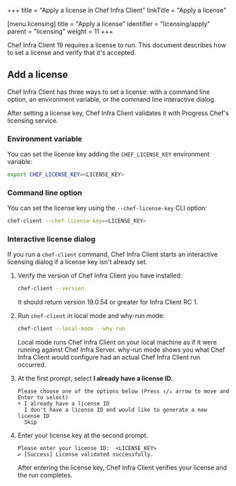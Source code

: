 +++
title = "Apply a license in Chef Infra Client"
linkTitle = "Apply a license"

[menu.licensing]
title = "Apply a license"
identifier = "licensing/apply"
parent = "licensing"
weight = 11
+++

Chef Infra Client 19 requires a license to run. This document describes how to set a license and verify that it's accepted.

## Add a license

Chef Infra Client has three ways to set a license: with a command line option, an environment variable, or the command line interactive dialog.

After setting a license key, Chef Infra Client validates it with Progress Chef's licensing service.

### Environment variable

You can set the license key adding the `CHEF_LICENSE_KEY` environment variable:

```sh
export CHEF_LICENSE_KEY=<LICENSE_KEY>
```

### Command line option

You can set the license key using the `--chef-license-key` CLI option:

```sh
chef-client --chef-license-key=<LICENSE_KEY>
```

### Interactive license dialog

If you run a `chef-client` command, Chef Infra Client starts an interactive licensing dialog if a license key isn't already set.

1. Verify the version of Chef Infra Client you have installed:

    ```sh
    chef-client --version
    ```

    It should return version 19.0.54 or greater for Infra Client RC 1.

1. Run `chef-client` in local mode and why-run mode:

    ```sh
    chef-client --local-mode --why-run
    ```

    Local mode runs Chef Infra Client on your local machine as if it were running against Chef Infra Server. why-run mode shows you what Chef Infra Client would configure had an actual Chef Infra Client run occurred.

1. At the first prompt, select **I already have a license ID**.

    ```text
    Please choose one of the options below (Press ↑/↓ arrow to move and Enter to select)
    ‣ I already have a license ID
      I don't have a license ID and would like to generate a new license ID
      Skip
    ```

1. Enter your license key at the second prompt.

    ```text
    Please enter your license ID:  <LICENSE_KEY>
    ✔ [Success] License validated successfully.
    ```

    After entering the license key, Chef Infra Client verifies your license and the run completes.

